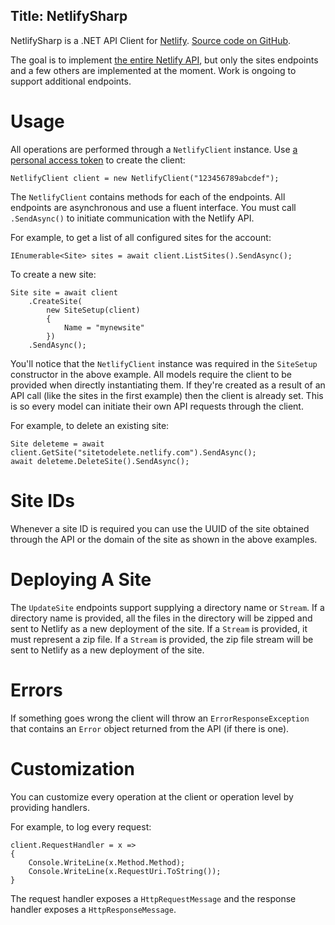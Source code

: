 Title: NetlifySharp
---
NetlifySharp is a .NET API Client for [Netlify](https://www.netlify.com). [Source code on GitHub](https://github.com/daveaglick/NetlifySharp).

The goal is to implement [the entire Netlify API](https://www.netlify.com/docs/api/), but only the sites endpoints and a few others are implemented at the moment. Work is ongoing to support additional endpoints.

# Usage

All operations are performed through a `NetlifyClient` instance. Use [a personal access token](https://app.netlify.com/account/applications) to create the client:

```
NetlifyClient client = new NetlifyClient("123456789abcdef");
```

The `NetlifyClient` contains methods for each of the endpoints. All endpoints are asynchronous and use a fluent interface. You must call `.SendAsync()` to initiate communication with the Netlify API.

For example, to get a list of all configured sites for the account:

```
IEnumerable<Site> sites = await client.ListSites().SendAsync();
```

To create a new site:

```
Site site = await client
    .CreateSite(
        new SiteSetup(client)
        {
            Name = "mynewsite"
        })
    .SendAsync();
```

You'll notice that the `NetlifyClient` instance was required in the `SiteSetup` constructor in the above example. All models require the client to be provided when directly instantiating them. If they're created as a result of an API call (like the sites in the first example) then the client is already set. This is so every model can initiate their own API requests through the client.

For example, to delete an existing site:

```
Site deleteme = await client.GetSite("sitetodelete.netlify.com").SendAsync();
await deleteme.DeleteSite().SendAsync();
```

# Site IDs

Whenever a site ID is required you can use the UUID of the site obtained through the API or the domain of the site as shown in the above examples.

# Deploying A Site

The `UpdateSite` endpoints support supplying a directory name or `Stream`. If a directory name is provided, all the files in the directory will be zipped and sent to Netlify as a new deployment of the site. If a `Stream` is provided, it must represent a zip file. If a `Stream` is provided, the zip file stream will be sent to Netlify as a new deployment of the site.

# Errors

If something goes wrong the client will throw an `ErrorResponseException` that contains an `Error` object returned from the API (if there is one).

# Customization

You can customize every operation at the client or operation level by providing handlers.

For example, to log every request:

```
client.RequestHandler = x =>
{
    Console.WriteLine(x.Method.Method);
    Console.WriteLine(x.RequestUri.ToString());
}
```

The request handler exposes a `HttpRequestMessage` and the response handler exposes a `HttpResponseMessage`.